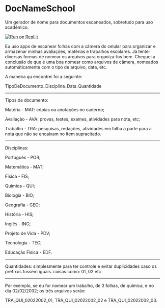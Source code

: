 # DocNameSchool
Um gerador de nome para documentos escaneados, sobretudo para uso acadêmico.

[![Run on Repl.it](https://repl.it/badge/github/luisfelipesdn12-email/DocNameSchool)](https://repl.it/github/luisfelipesdn12-email/DocNameSchool)

Eu uso apps de escanear folhas com a câmera do celular para organizar e armazenar minhas avaliações, matérias e trabalhos escolares.
Já tentei diversas formas de nomear os arquivos para organiza-los bem.
Cheguei a conclusão de que é uma boa nomear como arquivos de câmera, nomeados automáticamente com o tipo de arquivo, data, etc.

A maneira qu encontrei foi a seguinte:

TipoDeDocumento_Disciplina_Data_Quantidade

------
Tipos de documento:

Matéria - MAT: cópias ou anotações no caderno;

Avaliação - AVA: provas, testes, exames, atividades para nota, etc;

Trabalho - TRA: pesquisas, redações, atividades em folha a parte para a nota que não se encaixam no item supracitado.

------
Disciplinas:

Português - POR;

Matemática - MAT;

Física - FIS;

Química - QUI;

Biologia - BIO;

Geografia - GEO;

História - HIS;

Inglês - ING;

Projeto de Vida - PDV;

Tecnologia - TEC;

Educação Física - EDF.

------
Quantidades: simplesmente para ter controle e evitar duplicidades caso os prefixos fossem iguais.
coisas como: 01, 02 etc

------
Por exemplo, se eu for nomear um trabalho, de 3 folhas, de química, e no dia 02/02/2002; os três arquivos serão:

TRA_QUI_02022002_01, TRA_QUI_02022002_02 e TRA_QUI_02022002_03.
